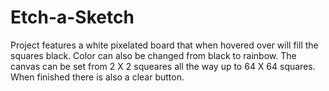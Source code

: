# Etch-a-Sketch

Project features a white pixelated board that when hovered over will
fill the squares black. Color can also be changed from black to rainbow.
The canvas can be set from 2 X 2 squeares all the way up to 64 X 64 squares.
When finished there is also a clear button.
